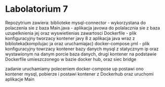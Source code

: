 # Labolatorium 7

Repozytrium zawiera:
biblioteke mysql-connector - wykorzystana do polaczenia sie z baza
Main.java - aplikacja javowa do polalacznia sie z baza uzupelknienia jej oraz wyswietlenias zawartosci
Dockerfile - plik konfiguracyjny tworzacy kontener javy 8 z aplikacja java wraz z biblioteka(kompilujac ja oraz uruchamiajac)
docker-compose.yml - plik konfiguracyjny towrzacy kontener bazy danych mysql z statycznym ip oraz wystawionym na danym porcie baza danych, drugi kontener na podstawie Dockerfile umieszczonego w bazie docker hub, oraz siec bridge

zadanie uruchamiamy poleceniem
  docker-compose up
postawi ono kontener mysql, pobierze i postawi kontener z Dockerhub oraz uruchomi aplikacje Main
